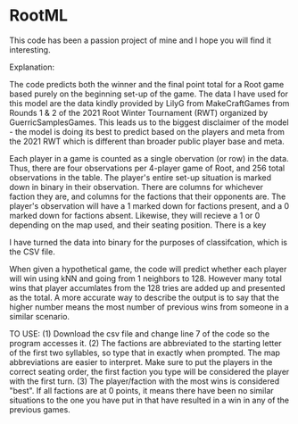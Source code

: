 # RootML
This code has been a passion project of mine and I hope you will find it interesting. 

Explanation:

The code predicts both the winner and the final point total for a Root game based purely on the beginning set-up of the game.
The data I have used for this model are the data kindly provided by LilyG from MakeCraftGames from Rounds 1 & 2 of the 2021 Root Winter Tournament (RWT) organized by GuerricSamplesGames. This leads us to the biggest disclaimer of the model - the model is doing its best to predict based on the players and meta from the 2021 RWT which is different than broader public player base and meta.

Each player in a game is counted as a single obervation (or row) in the data. Thus, there are four observations per 4-player game of Root, and 256 total observations in the table. The player's entire set-up situation is marked down in binary in their observation. There are columns for whichever faction they are, and columns for the factions that their opponents are. The player's observation will have a 1 marked down for factions present, and a 0 marked down for factions absent. Likewise, they will recieve a 1 or 0 depending on the map used, and their seating position. There is a key

I have turned the data into binary for the purposes of classifcation, which is the CSV file.

When given a hypothetical game, the code will predict whether each player will win using kNN and going from 1 neighbors to 128.
However many total wins that player accumlates from the 128 tries are added up and presented as the total.
A more accurate way to describe the output is to say that the higher number means the most number of previous wins from someone in a similar scenario.

TO USE:
(1) Download the csv file and change line 7 of the code so the program accesses it. (2) The factions are abbreviated to the starting letter of the first two syllables, so type that in exactly when prompted. The map abbreviations are easier to interpret. Make sure to put the players in the correct seating order, the first faction you type will be considered the player with the first turn. (3) The player/faction with the most wins is considered "best". If all factions are at 0 points, it means there have been no similar situations to the one you have put in that have resulted in a win in any of the previous games.
